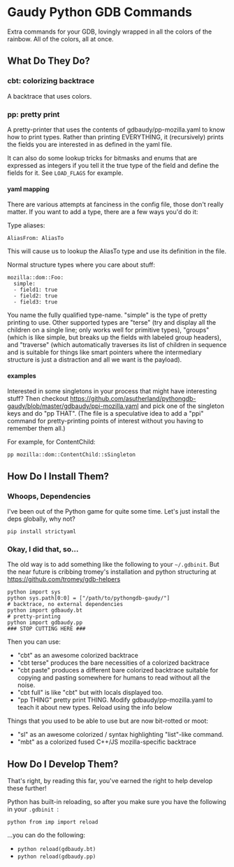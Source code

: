 # Gaudy Python GDB Commands #

Extra commands for your GDB, lovingly wrapped in all the colors of the rainbow.
All of the colors, all at once.

## What Do They Do? ##

### cbt: colorizing backtrace ###

A backtrace that uses colors.  

### pp: pretty print ###

A pretty-printer that uses the contents of gdbaudy/pp-mozilla.yaml to know how
to print types.  Rather than printing EVERYTHING, it (recursively) prints the
fields you are interested in as defined in the yaml file.

It can also do some lookup tricks for bitmasks and enums that are expressed as
integers if you tell it the true type of the field and define the fields for
it.  See `LOAD_FLAGS` for example.

#### yaml mapping ####

There are various attempts at fanciness in the config file, those don't really
matter.  If you want to add a type, there are a few ways you'd do it:

Type aliases:
```
AliasFrom: AliasTo
```
This will cause us to lookup the AliasTo type and use its definition in the file.

Normal structure types where you care about stuff:
```
mozilla::dom::Foo:
  simple:
  - field1: true
  - field2: true
  - field3: true
```

You name the fully qualified type-name.  "simple" is the type of pretty
printing to use.  Other supported types are "terse" (try and display all the
children on a single line; only works well for primitive types), "groups"
(which is like simple, but breaks up the fields with labeled group headers),
and "traverse" (which automatically traverses its list of children in sequence
and is suitable for things like smart pointers where the intermediary structure
is just a distraction and all we want is the payload).

#### examples

Interested in some singletons in your process that might have interesting
stuff?  Then checkout
https://github.com/asutherland/pythongdb-gaudy/blob/master/gdbaudy/ppi-mozilla.yaml
and pick one of the singleton keys and do "pp THAT".  (The file is a speculative
idea to add a "ppi" command for pretty-printing points of interest without you
having to remember them all.)

For example, for ContentChild:
```
pp mozilla::dom::ContentChild::sSingleton
```

## How Do I Install Them? ##

### Whoops, Dependencies ###

I've been out of the Python game for quite some time.  Let's just install the
deps globally, why not?

`pip install strictyaml`

### Okay, I did that, so... ###

The old way is to add something like the following to your `~/.gdbinit`.  But
the near future is cribbing tromey's installation and python structuring at
https://github.com/tromey/gdb-helpers

```
python import sys
python sys.path[0:0] = ["/path/to/pythongdb-gaudy/"]
# backtrace, no external dependencies
python import gdbaudy.bt
# pretty-printing
python import gdbaudy.pp
### STOP CUTTING HERE ###
```

Then you can use:
- "cbt" as an awesome colorized backtrace
- "cbt terse" produces the bare necessities of a colorized backtrace
- "cbt paste" produces a different bare colorized backtrace suitable for
  copying and pasting somewhere for humans to read without all the noise.
- "cbt full" is like "cbt" but with locals displayed too.
- "pp THING" pretty print THING.  Modify gdbaudy/pp-mozilla.yaml to teach it
   about new types.  Reload using the info below

Things that you used to be able to use but are now bit-rotted or moot:
- "sl" as an awesome colorized / syntax highlighting "list"-like command.
- "mbt" as a colorized fused C++/JS mozilla-specific backtrace

## How Do I Develop Them? ##

That's right, by reading this far, you've earned the right to help develop these
further!

Python has built-in reloading, so after you make sure you have the following in
your `.gdbinit `:
```
python from imp import reload
```
...you can do the following:
- `python reload(gdbaudy.bt)`
- `python reload(gdbaudy.pp)`
